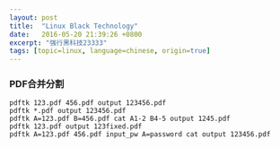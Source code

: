 ```yaml
---
layout: post
title:  "Linux Black Technology"
date:   2016-05-20 21:39:26 +0800
excerpt: "强行黑科技23333"
tags: [topic=linux, language=chinese, origin=true]
---
```


### PDF合并分割

    pdftk 123.pdf 456.pdf output 123456.pdf
    pdftk *.pdf output 123456.pdf
    pdftk A=123.pdf B=456.pdf cat A1-2 B4-5 output 1245.pdf
    pdftk 123.pdf output 123fixed.pdf
    pdftk A=123.pdf 456.pdf input_pw A=password cat output 123456.pdf
